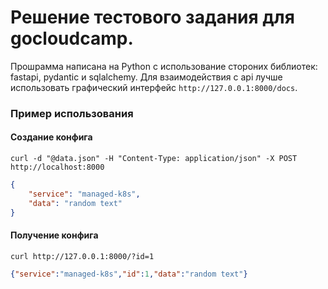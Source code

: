 # Решение тестового задания для gocloudcamp. 
Прошрамма написана на Python c использование стороних библиотек: fastapi, pydantic и sqlalchemy.
Для взаимодействия с api лучше использовать графический интерфейс `http://127.0.0.1:8000/docs`.

### Пример использования

#### Создание конфига

`curl -d "@data.json" -H "Content-Type: application/json" -X POST http://localhost:8000`

```json
{
    "service": "managed-k8s",
    "data": "random text"
}
```

#### Получение конфига

`curl http://127.0.0.1:8000/?id=1`

```json
{"service":"managed-k8s","id":1,"data":"random text"}
```
